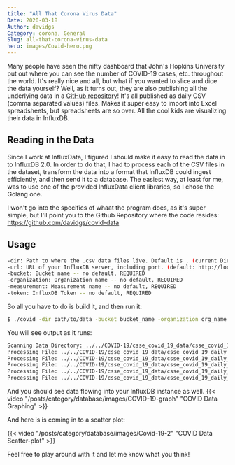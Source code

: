```yaml
---
title: "All That Corona Virus Data"
Date: 2020-03-18
Author: davidgs
Category: corona, General
Slug: all-that-corona-virus-data
hero: images/Covid-hero.png
---
```


Many people have seen the nifty dashboard that John's Hopkins University put out where you can see the number of COVID-19 cases, etc. throughout the world. It's really nice and all, but what if you wanted to slice and dice the data yourself? Well, as it turns out, they are also publishing all the underlying data in a [GitHub repository](https://github.com/CSSEGISandData/COVID-19)! It's all published as daily CSV (comma separated values) files. Makes it super easy to import into Excel spreadsheets, but spreadsheets are so over. All the cool kids are visualizing their data in InfluxDB.

## Reading in the Data

Since I work at InfluxData, I figured I should make it easy to read the data in to InfluxDB 2.0. In order to do that, I had to process each of the CSV files in the dataset, transform the data into a format that InfluxDB could ingest efficiently, and then send it to a database. The easiest way, at least for me, was to use one of the provided InfluxData client libraries, so I chose the Golang one.

I won't go into the specifics of whaat the program does, as it's super simple, but I'll point you to the Github Repository where the code resides: <https://github.com/davidgs/covid-data>

## Usage

```bash
-dir: Path to where the .csv data files live. Default is . (current Directory)
-url: URL of your InfluxDB server, including port. (default: http://localhos:9999)
-bucket: Bucket name -- no default, REQUIRED
-organization: Organization name -- no default, REQUIRED
-measurement: Measurement name -- no default, REQUIRED
-token: InfluxDB Token -- no default, REQUIRED
```

So all you have to do is build it, and then run it:

```bash
$ ./covid -dir path/to/data -bucket bucket_name -organization org_name -measurement measure_name -url http://your.server.com:9999 -token yourToken
```

You will see output as it runs:

```bash
Scanning Data Directory: ../../COVID-19/csse_covid_19_data/csse_covid_19_daily_reports
Processing File: ../../COVID-19/csse_covid_19_data/csse_covid_19_daily_reports/01-22-2020.csv
Processing File: ../../COVID-19/csse_covid_19_data/csse_covid_19_daily_reports/01-23-2020.csv
Processing File: ../../COVID-19/csse_covid_19_data/csse_covid_19_daily_reports/01-24-2020.csv
Processing File: ../../COVID-19/csse_covid_19_data/csse_covid_19_daily_reports/01-25-2020.csv
Processing File: ../../COVID-19/csse_covid_19_data/csse_covid_19_daily_reports/01-26-2020.csv
```

And you should see data flowing into your InfluxDB instance as well.
{{< video "/posts/category/database/images/COVID-19-graph" "COVID Data Graphing" >}}

And here is is coming in to a scatter plot:

{{< video "/posts/category/database/images/Covid-19-2" "COVID Data Scatter-plot" >}}

Feel free to play around with it and let me know what you think!
